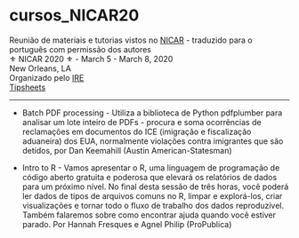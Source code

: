 # cursos_NICAR20
Reunião de materiais e tutorias vistos no [NICAR](https://www.ire.org/events-and-training/conferences/nicar-2020) - traduzido para o português com permissão dos autores <br>
⚜️ NICAR 2020 ⚜️ - March 5 - March 8, 2020<br>
New Orleans, LA<br>
Organizado pelo [IRE](https://www.ire.org/)<br> 
[Tipsheets](https://www.ire.org/events-and-training/conferences/nicar-2020/tipsheets-links)

-------------------------------------

- Batch PDF processing - Utiliza a biblioteca de Python pdfplumber para analisar um lote inteiro de PDFs - procura e soma ocorrências de reclamações em documentos do ICE (imigração e fiscalização aduaneira) dos EUA, normalmente violações contra imigrantes que são detidos, por Dan Keemahill (Austin American-Statesman)

- Intro to R - Vamos apresentar o R, uma linguagem de programação de código aberto gratuita e poderosa que elevará os relatórios de dados para um próximo nível. No final desta sessão de três horas, você poderá ler dados de tipos de arquivos comuns no R, limpar e explorá-los, criar visualizações e tornar todo o fluxo de trabalho dos dados reproduzível. Também falaremos sobre como encontrar ajuda quando você estiver parado. Por Hannah Fresques e Agnel Philip (ProPublica)
